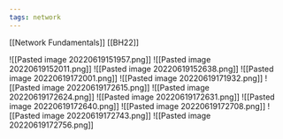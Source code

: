 ```yaml
---
tags: network
---
```

[[Network Fundamentals]]
[[BH22]]

![[Pasted image 20220619151957.png]]
![[Pasted image 20220619152011.png]]
![[Pasted image 20220619152638.png]]
![[Pasted image 20220619172001.png]]
![[Pasted image 20220619171932.png]]
![[Pasted image 20220619172615.png]]
![[Pasted image 20220619172624.png]]
![[Pasted image 20220619172631.png]]
![[Pasted image 20220619172640.png]]
![[Pasted image 20220619172708.png]]
![[Pasted image 20220619172743.png]]
![[Pasted image 20220619172756.png]]
